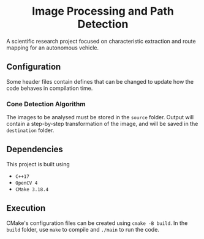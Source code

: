 <h1 align="center">Image Processing and Path Detection</h1>

A scientific research project focused on characteristic extraction and route mapping for
an autonomous vehicle.

## Configuration

Some header files contain defines that can be changed to update how the code behaves in
compilation time.

### Cone Detection Algorithm

The images to be analysed must be stored in the `source` folder. Output
will contain a step-by-step transformation of the image, and will be saved in the
`destination` folder.

## Dependencies

This project is built using
- `C++17`
- `OpenCV 4`
- `CMake 3.18.4`

## Execution

CMake's configuration files can be created using `cmake -B build`. In the `build` folder,
use `make` to compile and `./main` to run the code.
